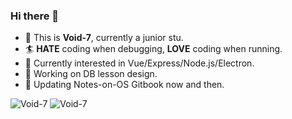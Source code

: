 ### Hi there 👋

- 👶 This is **Void-7**, currently a junior stu.
- 🏄‍  **HATE** coding when debugging, **LOVE** coding when running.
- 🌱 Currently interested in Vue/Express/Node.js/Electron.
- 🔧 Working on DB lesson design.
- 📕 Updating Notes-on-OS Gitbook now and then.

<img src="https://github-readme-stats.vercel.app/api?username=Void-7&show_icons=true&theme=buefy" alt="Void-7" />

<img src="https://github-readme-stats.vercel.app/api/top-langs/?username=Void-7&layout=compact&hide=verilog,coq" alt="Void-7" />
